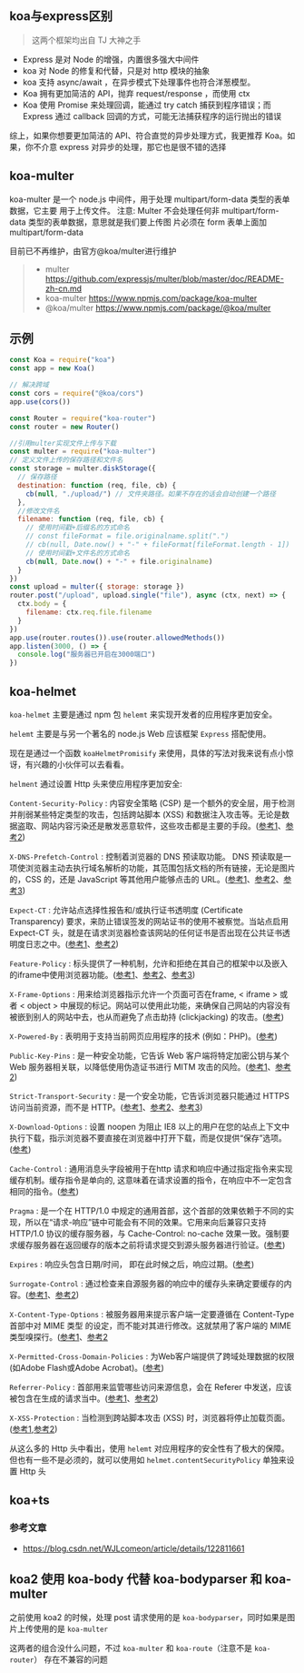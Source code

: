 ##  koa与express区别

> 这两个框架均出自 TJ 大神之手

- Express 是对 Node 的增强，内置很多强大中间件
- koa 对 Node 的修复和代替，只是对 http 模块的抽象
- koa 支持 async/await ，在异步模式下处理事件也符合洋葱模型。
- Koa 拥有更加简洁的 API，抛弃 request/response ，而使用 ctx
- Koa 使用 Promise 来处理回调，能通过 try catch 捕获到程序错误；而 Express 通过 callback 回调的方式，可能无法捕获程序的运行抛出的错误

综上，如果你想要更加简洁的 API、符合直觉的异步处理方式，我更推荐 Koa。如果，你不介意 express 对异步的处理，那它也是很不错的选择

## **koa-multer** 

koa-multer 是一个 node.js 中间件，用于处理 multipart/form-data 类型的表单数据，它主要 用于上传文件。 注意: Multer 不会处理任何非 multipart/form-data 类型的表单数据，意思就是我们要上传图 片必须在 form 表单上面加 multipart/form-data 

目前已不再维护，由官方@koa/multer进行维护

> - multer https://github.com/expressjs/multer/blob/master/doc/README-zh-cn.md
> - koa-multer  https://www.npmjs.com/package/koa-multer
> - @koa/multer https://www.npmjs.com/package/@koa/multer

## 示例

```js
const Koa = require("koa")
const app = new Koa()

// 解决跨域
const cors = require("@koa/cors")
app.use(cors())

const Router = require("koa-router")
const router = new Router()

//引用multer实现文件上传与下载
const multer = require("koa-multer")
// 定义文件上传的保存路径和文件名
const storage = multer.diskStorage({
  // 保存路径
  destination: function (req, file, cb) {
    cb(null, "./upload/") // 文件夹路径。如果不存在的话会自动创建一个路径
  },
  //修改文件名
  filename: function (req, file, cb) {
    // 使用时间戳+后缀名的方式命名
    // const fileFormat = file.originalname.split(".")
    // cb(null, Date.now() + "-" + fileFormat[fileFormat.length - 1])
    // 使用时间戳+文件名的方式命名
    cb(null, Date.now() + "-" + file.originalname)
  }
})
const upload = multer({ storage: storage })
router.post("/upload", upload.single("file"), async (ctx, next) => {
  ctx.body = {
    filename: ctx.req.file.filename
  }
})
app.use(router.routes()).use(router.allowedMethods())
app.listen(3000, () => {
  console.log("服务器已开启在3000端口")
})

```

## koa-helmet

`koa-helmet` 主要是通过 npm 包 `helemt` 来实现开发者的应用程序更加安全。

`helemt` 主要是与另一个著名的 node.js Web 应该框架 `Express` 搭配使用。

现在是通过一个函数 `koaHelmetPromisify` 来使用，具体的写法对我来说有点小惊讶，有兴趣的小伙伴可以去看看。

`helment` 通过设置 Http 头来使应用程序更加安全:

`Content-Security-Policy` : 内容安全策略 (CSP) 是一个额外的安全层，用于检测并削弱某些特定类型的攻击，包括跨站脚本 (XSS) 和数据注入攻击等。无论是数据盗取、网站内容污染还是散发恶意软件，这些攻击都是主要的手段。([参考1](https://link.juejin.cn?target=http%3A%2F%2Fwww.ruanyifeng.com%2Fblog%2F2016%2F09%2Fcsp.html)、[参考2](https://link.juejin.cn?target=https%3A%2F%2Fdeveloper.mozilla.org%2Fzh-CN%2Fdocs%2FWeb%2FHTTP%2FCSP))

`X-DNS-Prefetch-Control` : 控制着浏览器的 DNS 预读取功能。 DNS 预读取是一项使浏览器主动去执行域名解析的功能，其范围包括文档的所有链接，无论是图片的，CSS 的，还是 JavaScript 等其他用户能够点击的 URL。([参考1](https://link.juejin.cn?target=https%3A%2F%2Fwww.cloudxns.net%2FSupport%2Fdetail%2Fid%2F1273.html)、[参考2](https://link.juejin.cn?target=https%3A%2F%2Fdeveloper.mozilla.org%2Fzh-CN%2Fdocs%2FControlling_DNS_prefetching)、[参考3](https://link.juejin.cn?target=https%3A%2F%2Fwww.jianshu.com%2Fp%2Fc3a14a853c79))

`Expect-CT` : 允许站点选择性报告和/或执行证书透明度 (Certificate Transparency) 要求，来防止错误签发的网站证书的使用不被察觉。当站点启用 Expect-CT 头，就是在请求浏览器检查该网站的任何证书是否出现在公共证书透明度日志之中。([参考1](https://link.juejin.cn?target=https%3A%2F%2Fdeveloper.mozilla.org%2Fzh-CN%2Fdocs%2FWeb%2FHTTP%2FHeaders%2FExpect-CT)、[参考2](https://link.juejin.cn?target=https%3A%2F%2Fhttpwg.org%2Fhttp-extensions%2Fexpect-ct.html))

`Feature-Policy` : 标头提供了一种机制，允许和拒绝在其自己的框架中以及嵌入的iframe中使用浏览器功能。([参考1](https://link.juejin.cn?target=https%3A%2F%2Fdeveloper.mozilla.org%2Fen-US%2Fdocs%2FWeb%2FHTTP%2FHeaders%2FFeature-Policy)、[参考2](https://link.juejin.cn?target=https%3A%2F%2Fdevelopers.google.com%2Fweb%2Fupdates%2F2018%2F06%2Ffeature-policy)、[参考3](https://link.juejin.cn?target=https%3A%2F%2Fwicg.github.io%2Ffeature-policy%2F%23default-allowlists))

`X-Frame-Options` : 用来给浏览器指示允许一个页面可否在frame, < iframe > 或者 < object > 中展现的标记。网站可以使用此功能，来确保自己网站的内容没有被嵌到别人的网站中去，也从而避免了点击劫持 (clickjacking) 的攻击。([参考](https://link.juejin.cn?target=https%3A%2F%2Fdeveloper.mozilla.org%2Fzh-CN%2Fdocs%2FWeb%2FHTTP%2FX-Frame-Options))

`X-Powered-By` : 表明用于支持当前网页应用程序的技术 (例如：PHP)。([参考](https://link.juejin.cn?target=http%3A%2F%2Fwww.qttc.net%2F201306340.html))

`Public-Key-Pins` : 是一种安全功能，它告诉 Web 客户端将特定加密公钥与某个 Web 服务器相关联，以降低使用伪造证书进行 MITM 攻击的风险。([参考1](https://link.juejin.cn?target=https%3A%2F%2Fdeveloper.mozilla.org%2Fen-US%2Fdocs%2FWeb%2FHTTP%2FPublic_Key_Pinning)、[参考2](https://link.juejin.cn?target=https%3A%2F%2Fimququ.com%2Fpost%2Fhttp-public-key-pinning.html))

`Strict-Transport-Security` : 是一个安全功能，它告诉浏览器只能通过 HTTPS 访问当前资源，而不是 HTTP。([参考1](https://link.juejin.cn?target=https%3A%2F%2Fdeveloper.mozilla.org%2Fzh-CN%2Fdocs%2FSecurity%2FHTTP_Strict_Transport_Security)、[参考2](https://link.juejin.cn?target=https%3A%2F%2Fblog.wilddog.com%2F%3Fpage_id%3D1493)、[参考3](https://link.juejin.cn?target=https%3A%2F%2Fwww.cnblogs.com%2Fxiewenming%2Fp%2F7298893.html))

`X-Download-Options` : 设置 noopen 为阻止 IE8 以上的用户在您的站点上下文中执行下载，指示浏览器不要直接在浏览器中打开下载，而是仅提供“保存”选项。([参考](https://link.juejin.cn?target=https%3A%2F%2Frorsecurity.info%2Fportfolio%2Fnew-http-headers-for-more-security))

`Cache-Control` : 通用消息头字段被用于在http 请求和响应中通过指定指令来实现缓存机制。缓存指令是单向的, 这意味着在请求设置的指令，在响应中不一定包含相同的指令。([参考](https://link.juejin.cn?target=https%3A%2F%2Fdeveloper.mozilla.org%2Fzh-CN%2Fdocs%2FWeb%2FHTTP%2FHeaders%2FCache-Control))

`Pragma` : 是一个在 HTTP/1.0 中规定的通用首部，这个首部的效果依赖于不同的实现，所以在“请求-响应”链中可能会有不同的效果。它用来向后兼容只支持 HTTP/1.0 协议的缓存服务器，与 Cache-Control: no-cache 效果一致。强制要求缓存服务器在返回缓存的版本之前将请求提交到源头服务器进行验证。([参考](https://link.juejin.cn?target=https%3A%2F%2Fdeveloper.mozilla.org%2Fzh-CN%2Fdocs%2FWeb%2FHTTP%2FHeaders%2FPragma))

`Expires` : 响应头包含日期/时间， 即在此时候之后，响应过期。([参考](https://link.juejin.cn?target=https%3A%2F%2Fdeveloper.mozilla.org%2Fzh-CN%2Fdocs%2FWeb%2FHTTP%2FHeaders%2FExpires))

`Surrogate-Control` : 通过检查来自源服务器的响应中的缓存头来确定要缓存的内容。([参考1](https://link.juejin.cn?target=https%3A%2F%2Fwww.w3.org%2FTR%2Fedge-arch%2F)、[参考2](https://link.juejin.cn?target=https%3A%2F%2Fwww.nuevocloud.com%2Fdocumentation%2Fgetting-started%2Fcache-headers-cache-control-surrogate-control-and-expires))

`X-Content-Type-Options` : 被服务器用来提示客户端一定要遵循在 Content-Type 首部中对  MIME 类型 的设定，而不能对其进行修改。这就禁用了客户端的 MIME 类型嗅探行。([参考1](https://link.juejin.cn?target=https%3A%2F%2Fdeveloper.mozilla.org%2Fzh-CN%2Fdocs%2FWeb%2FHTTP%2FHeaders%2FX-Content-Type-Options)、[参考2](https://link.juejin.cn?target=https%3A%2F%2Fdocs.microsoft.com%2Fen-us%2Fprevious-versions%2Fwindows%2Finternet-explorer%2Fie-developer%2Fcompatibility%2Fgg622941(v%3Dvs.85))

`X-Permitted-Cross-Domain-Policies` : 为Web客户端提供了跨域处理数据的权限 (如Adobe Flash或Adobe Acrobat)。([参考](https://link.juejin.cn?target=http%3A%2F%2Fwww.valencynetworks.com%2Fblogs%2Fx-permitted-cross-domain-policies%2F))

`Referrer-Policy` : 首部用来监管哪些访问来源信息，会在 Referer 中发送，应该被包含在生成的请求当中。([参考1](https://link.juejin.cn?target=https%3A%2F%2Fdeveloper.mozilla.org%2Fzh-CN%2Fdocs%2FWeb%2FHTTP%2FHeaders%2FReferrer-Policy)、[参考2](https://link.juejin.cn?target=https%3A%2F%2Flinux.cn%2Farticle-5808-1.html))

`X-XSS-Protection` : 当检测到跨站脚本攻击 (XSS) 时，浏览器将停止加载页面。([参考1](https://link.juejin.cn?target=https%3A%2F%2Fdeveloper.mozilla.org%2Fzh-CN%2Fdocs%2FWeb%2FHTTP%2FHeaders%2FX-XSS-Protection),[参考2](https://link.juejin.cn?target=http%3A%2F%2Fwww.freebuf.com%2Farticles%2Fweb%2F138769.html))

从这么多的 Http 头中看出，使用 `helemt` 对应用程序的安全性有了极大的保障。但也有一些不是必须的，就可以使用如 `helmet.contentSecurityPolicy` 单独来设置 Http 头

## koa+ts

### 参考文章

- https://blog.csdn.net/WJLcomeon/article/details/122811661

## koa2 使用 koa-body 代替 koa-bodyparser 和 koa-multer

之前使用 koa2 的时候，处理 post 请求使用的是 `koa-bodyparser`，同时如果是图片上传使用的是 `koa-multer`

这两者的组合没什么问题，不过 `koa-multer` 和 `koa-route`（注意不是 `koa-router`） 存在不兼容的问题



